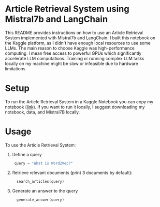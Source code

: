 # Article Retrieval System using Mistral7b and LangChain
This README provides instructions on how to use an Article Retrieval System implemented with Mistral7b and LangChain. I built this notebook on the Kaggle platform, as I didn't have enough local resources to use some LLMs. The main reason to choose Kaggle was high-performance computing. I mean free access to powerful GPUs which significantly accelerate LLM computations. Training or running complex LLM tasks locally on my machine might be slow or infeasible due to hardware limitations.

# Setup
To run the Article Retrieval System in a Kaggle Notebook you can copy my notebook (<a href="https://www.kaggle.com/code/mikolajhojda/article-retrieval-system-using-mistral7b-and-lan/">link</a>).
If you want to run it locally, I suggest downloading my notebook, data, and Mistral7B locally.

# Usage
To use the Article Retrieval System:
1. Define a query
   ```python
    query = "What is Word2Vec?"
   ```
2. Retrieve relevant documents (print 3 documents by default):
   ```python
     search_articles(query)
   ```
3. Generate an answer to the query
   ```python
     generate_answer(query)
   ```
